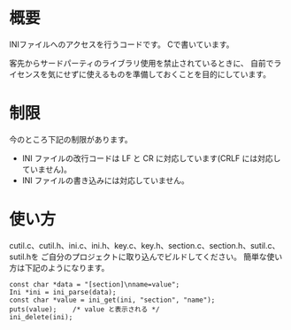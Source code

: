 # 概要

INIファイルへのアクセスを行うコードです。
Cで書いています。

客先からサードパーティのライブラリ使用を禁止されているときに、
自前でライセンスを気にせずに使えるものを準備しておくことを目的にしています。

# 制限

今のところ下記の制限があります。

* INI ファイルの改行コードは LF と CR に対応しています(CRLF には対応していません)。
* INI ファイルの書き込みには対応していません。

# 使い方

cutil.c、cutil.h、ini.c、ini.h、key.c、key.h、section.c、section.h、sutil.c、sutil.hを
ご自分のプロジェクトに取り込んでビルドしてください。
簡単な使い方は下記のようになります。

	const char *data = "[section]\nname=value";
	Ini *ini = ini_parse(data);
	const char *value = ini_get(ini, "section", "name");
	puts(value);    /* value と表示される */
	ini_delete(ini);
